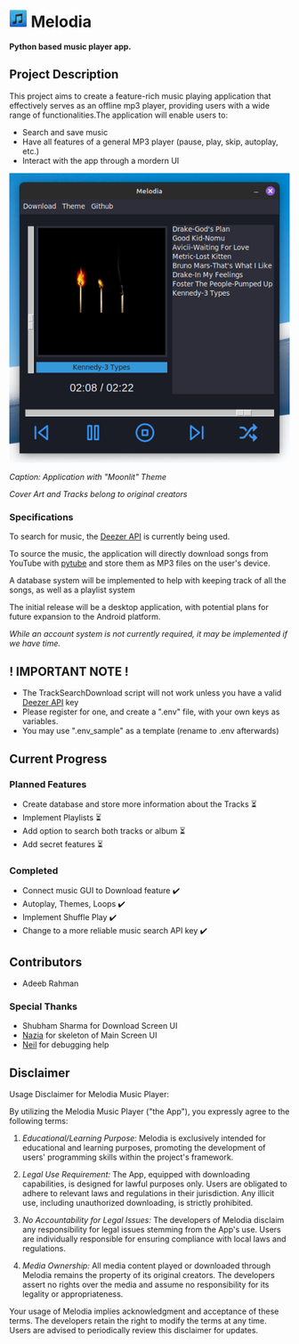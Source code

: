 #  ![Sample Image](./sources/icon1.png?raw=true "Sample Image")   Melodia 
**Python based music player app.** 

## Project Description

This project aims to create a feature-rich music playing application that effectively serves as an offline mp3 player, providing users with a wide range of functionalities.The application will enable users to:
- Search and save music
- Have all features of a general MP3 player (pause, play, skip, autoplay, etc.)
- Interact with the app through a mordern UI

![Sample Image](./sources/preview2.png?raw=true "Sample Image")

*Caption: Application with "Moonlit" Theme*

*Cover Art and Tracks belong to original creators*

### Specifications

To search for music, the [Deezer API](https://developers.deezer.com/) is currently being used.

To source the music, the application will directly download songs from YouTube with [pytube](https://github.com/pytube/pytube) and store them as MP3 files on the user's device.

A database system will be implemented to help with keeping track of all the songs, as well as a playlist system

The initial release will be a desktop application, with potential plans for future expansion to the Android platform.

*While an account system is not currently required, it may be implemented if we have time.* 

## ! IMPORTANT NOTE !
- The TrackSearchDownload script will not work unless you have a valid [Deezer API](https://developers.deezer.com/) key
- Please register for one, and create a ".env" file, with your own keys as variables.
- You may use ".env_sample" as a template (rename to .env afterwards)

## Current Progress

### Planned Features
- Create database and store more information about the Tracks   ⏳
- Implement Playlists                                           ⏳
- Add option to search both tracks or album                     ⏳
- Add secret features                                           ⏳


### Completed
- Connect music GUI to Download feature                         ✔️
- Autoplay, Themes, Loops                                       ✔️
- Implement Shuffle Play                                        ✔️
- Change to a more reliable music search API key                ✔️


## Contributors
- Adeeb Rahman

### Special Thanks
- Shubham Sharma for Download Screen UI
- [Nazia](https://github.com/JadeEmpresss)  for skeleton of Main Screen UI
- [Neil](https://github.com/ineed-cmyk)  for debugging help

## Disclaimer
Usage Disclaimer for Melodia Music Player:

By utilizing the Melodia Music Player ("the App"), you expressly agree to the following terms:

1. *Educational/Learning Purpose:* Melodia is exclusively intended for educational and learning purposes, promoting the development of users' programming skills within the project's framework.

2. *Legal Use Requirement:* The App, equipped with downloading capabilities, is designed for lawful purposes only. Users are obligated to adhere to relevant laws and regulations in their jurisdiction. Any illicit use, including unauthorized downloading, is strictly prohibited.

3. *No Accountability for Legal Issues:* The developers of Melodia disclaim any responsibility for legal issues stemming from the App's use. Users are individually responsible for ensuring compliance with local laws and regulations.

4. *Media Ownership:* All media content played or downloaded through Melodia remains the property of its original creators. The developers assert no rights over the media and assume no responsibility for its legality or appropriateness.

Your usage of Melodia implies acknowledgment and acceptance of these terms. The developers retain the right to modify the terms at any time. Users are advised to periodically review this disclaimer for updates.
